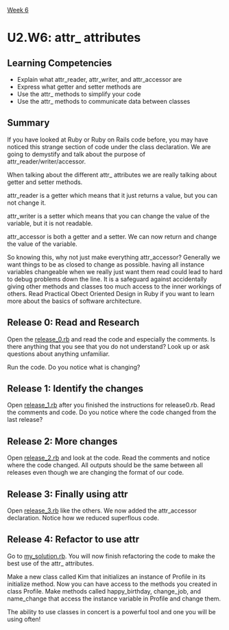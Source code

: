 [Week 6](../)

# U2.W6: attr_ attributes

## Learning Competencies
  - Explain what attr_reader, attr_writer, and attr_accessor are
  - Express what getter and setter methods are
  - Use the attr_ methods to simplify your code
  - Use the attr_ methods to communicate data between classes

## Summary

If you have looked at Ruby or Ruby on Rails code before, you may have noticed this strange section of code under the class declaration. We are going to demystify and talk about the purpose of attr_reader/writer/accessor.

When talking about the different attr_ attributes we are really talking about getter and setter methods.

attr_reader is a getter which means that it just returns a value, but you can not change it.

attr_writer is a setter which means that you can change the value of the variable, but it is not readable.

attr_accessor is both a getter and a setter. We can now return and change the value of the variable.

So knowing this, why not just make everything attr_accessor? Generally we want things to be as closed to change as possible. having all instance variables changeable when we really just want them read could lead to hard to debug problems down the line. It is a safeguard against accidentally giving other methods and classes too much access to the inner workings of others. Read Practical Obect Oriented Design in Ruby if you want to learn more about the basics of software architecture.

## Release 0: Read and Research

Open the [release_0.rb](release_0.rb) and read the code and especially the comments. Is there anything that you see that you do not understand? Look up or ask questions about anything unfamiliar.

Run the code. Do you notice what is changing?

## Release 1: Identify the changes

Open [release_1.rb](release_1.rb) after you finished the instructions for release0.rb. Read the comments and code. Do you notice where the code changed from the last release?

## Release 2: More changes

Open [release_2.rb](release_2.rb) and look at the code. Read the comments and notice where the code changed. All outputs should be the same between all releases even though we are changing the format of our code.

## Release 3: Finally using attr

Open [release_3.rb](release_3.rb) like the others. We now added the attr_accessor declaration. Notice how we reduced superflous code.

## Release 4: Refactor to use attr

Go to [my_solution.rb](my_solution.rb). You will now finish refactoring the code to make the best use of the attr_ attributes.

Make a new class called Kim that initializes an instance of Profile in its initialize method. Now you can have access to the methods you created in class Profile. Make methods called happy_birthday, change_job, and name_change that access the instance variable in Profile and change them.

The ability to use classes in concert is a powerful tool and one you will be using often!

